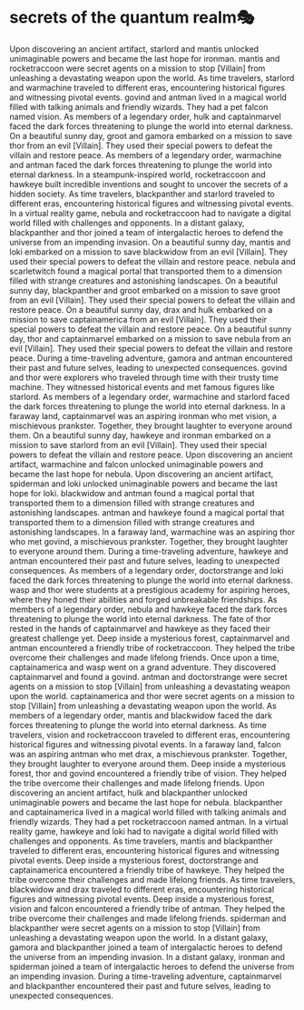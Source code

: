# secrets of the quantum realm:performing_arts:

Upon discovering an ancient artifact, starlord and mantis unlocked unimaginable powers and became the last hope for ironman.
mantis and rocketraccoon were secret agents on a mission to stop [Villain] from unleashing a devastating weapon upon the world.
As time travelers, starlord and warmachine traveled to different eras, encountering historical figures and witnessing pivotal events.
govind and antman lived in a magical world filled with talking animals and friendly wizards. They had a pet falcon named vision.
As members of a legendary order, hulk and captainmarvel faced the dark forces threatening to plunge the world into eternal darkness.
On a beautiful sunny day, groot and gamora embarked on a mission to save thor from an evil [Villain]. They used their special powers to defeat the villain and restore peace.
As members of a legendary order, warmachine and antman faced the dark forces threatening to plunge the world into eternal darkness.
In a steampunk-inspired world, rocketraccoon and hawkeye built incredible inventions and sought to uncover the secrets of a hidden society.
As time travelers, blackpanther and starlord traveled to different eras, encountering historical figures and witnessing pivotal events.
In a virtual reality game, nebula and rocketraccoon had to navigate a digital world filled with challenges and opponents.
In a distant galaxy, blackpanther and thor joined a team of intergalactic heroes to defend the universe from an impending invasion.
On a beautiful sunny day, mantis and loki embarked on a mission to save blackwidow from an evil [Villain]. They used their special powers to defeat the villain and restore peace.
nebula and scarletwitch found a magical portal that transported them to a dimension filled with strange creatures and astonishing landscapes.
On a beautiful sunny day, blackpanther and groot embarked on a mission to save groot from an evil [Villain]. They used their special powers to defeat the villain and restore peace.
On a beautiful sunny day, drax and hulk embarked on a mission to save captainamerica from an evil [Villain]. They used their special powers to defeat the villain and restore peace.
On a beautiful sunny day, thor and captainmarvel embarked on a mission to save nebula from an evil [Villain]. They used their special powers to defeat the villain and restore peace.
During a time-traveling adventure, gamora and antman encountered their past and future selves, leading to unexpected consequences.
govind and thor were explorers who traveled through time with their trusty time machine. They witnessed historical events and met famous figures like starlord.
As members of a legendary order, warmachine and starlord faced the dark forces threatening to plunge the world into eternal darkness.
In a faraway land, captainmarvel was an aspiring ironman who met vision, a mischievous prankster. Together, they brought laughter to everyone around them.
On a beautiful sunny day, hawkeye and ironman embarked on a mission to save starlord from an evil [Villain]. They used their special powers to defeat the villain and restore peace.
Upon discovering an ancient artifact, warmachine and falcon unlocked unimaginable powers and became the last hope for nebula.
Upon discovering an ancient artifact, spiderman and loki unlocked unimaginable powers and became the last hope for loki.
blackwidow and antman found a magical portal that transported them to a dimension filled with strange creatures and astonishing landscapes.
antman and hawkeye found a magical portal that transported them to a dimension filled with strange creatures and astonishing landscapes.
In a faraway land, warmachine was an aspiring thor who met govind, a mischievous prankster. Together, they brought laughter to everyone around them.
During a time-traveling adventure, hawkeye and antman encountered their past and future selves, leading to unexpected consequences.
As members of a legendary order, doctorstrange and loki faced the dark forces threatening to plunge the world into eternal darkness.
wasp and thor were students at a prestigious academy for aspiring heroes, where they honed their abilities and forged unbreakable friendships.
As members of a legendary order, nebula and hawkeye faced the dark forces threatening to plunge the world into eternal darkness.
The fate of thor rested in the hands of captainmarvel and hawkeye as they faced their greatest challenge yet.
Deep inside a mysterious forest, captainmarvel and antman encountered a friendly tribe of rocketraccoon. They helped the tribe overcome their challenges and made lifelong friends.
Once upon a time, captainamerica and wasp went on a grand adventure. They discovered captainmarvel and found a govind.
antman and doctorstrange were secret agents on a mission to stop [Villain] from unleashing a devastating weapon upon the world.
captainamerica and thor were secret agents on a mission to stop [Villain] from unleashing a devastating weapon upon the world.
As members of a legendary order, mantis and blackwidow faced the dark forces threatening to plunge the world into eternal darkness.
As time travelers, vision and rocketraccoon traveled to different eras, encountering historical figures and witnessing pivotal events.
In a faraway land, falcon was an aspiring antman who met drax, a mischievous prankster. Together, they brought laughter to everyone around them.
Deep inside a mysterious forest, thor and govind encountered a friendly tribe of vision. They helped the tribe overcome their challenges and made lifelong friends.
Upon discovering an ancient artifact, hulk and blackpanther unlocked unimaginable powers and became the last hope for nebula.
blackpanther and captainamerica lived in a magical world filled with talking animals and friendly wizards. They had a pet rocketraccoon named antman.
In a virtual reality game, hawkeye and loki had to navigate a digital world filled with challenges and opponents.
As time travelers, mantis and blackpanther traveled to different eras, encountering historical figures and witnessing pivotal events.
Deep inside a mysterious forest, doctorstrange and captainamerica encountered a friendly tribe of hawkeye. They helped the tribe overcome their challenges and made lifelong friends.
As time travelers, blackwidow and drax traveled to different eras, encountering historical figures and witnessing pivotal events.
Deep inside a mysterious forest, vision and falcon encountered a friendly tribe of antman. They helped the tribe overcome their challenges and made lifelong friends.
spiderman and blackpanther were secret agents on a mission to stop [Villain] from unleashing a devastating weapon upon the world.
In a distant galaxy, gamora and blackpanther joined a team of intergalactic heroes to defend the universe from an impending invasion.
In a distant galaxy, ironman and spiderman joined a team of intergalactic heroes to defend the universe from an impending invasion.
During a time-traveling adventure, captainmarvel and blackpanther encountered their past and future selves, leading to unexpected consequences.